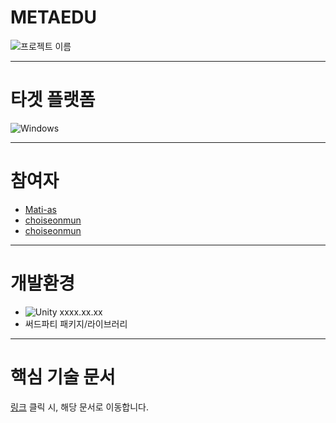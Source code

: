 # METAEDU



<!-- 아래는 추후 배포 시 사용합니다. -->
<!-- [![]...](링크) -->




<!--  -->
<!-- M -->
<!--                  -->
<!-- 비디오의 경우 데모 시연의 느낌으로 스토리보드를 기획하세요. *구현한 콘텐츠가 어떻게 동작하는지를 보여주는 것*에 초점을 맞추며, 어떤 기술을 사용했네~ 어떻게 구현했네 이런 얘기는 일절 적지 않습니다. -->
<!-- 기술에 관련된 얘기는 서류에서 얘기하는 겁니다. -->
![프로젝트 이름](https://cdn.mos.cms.futurecdn.net/fFoCAtq7MbZqFk3wGvVbtd.jpg)

---

# 타겟 플랫폼
![Windows](https://img.shields.io/badge/Windows-0078D6?style=for-the-badge&logo=windows&logoColor=white)

---

# 참여자
<!-- [github 유저이름](github 프로필 링크) -->
- [Mati-as](https://github.com/Mati-as)
- [choiseonmun](https://github.com/ChoiSeonMun)
- [choiseonmun](https://github.com/ChoiSeonMun)  

---

# 개발환경
<!-- Unity 버전 꼭 적을 것 -->
- ![Unity](https://img.shields.io/badge/unity-%23000000.svg?style=for-the-badge&logo=unity&logoColor=white) xxxx.xx.xx
- 써드파티 패키지/라이브러리
  <!-- [패키지/라이브러리 이름](링크) 꼭 버전 쓰세요. -->

  
 ---
 
 # 핵심 기술 문서
 [링크](https://developstudy.tistory.com/72) 클릭 시, 해당 문서로 이동합니다.
